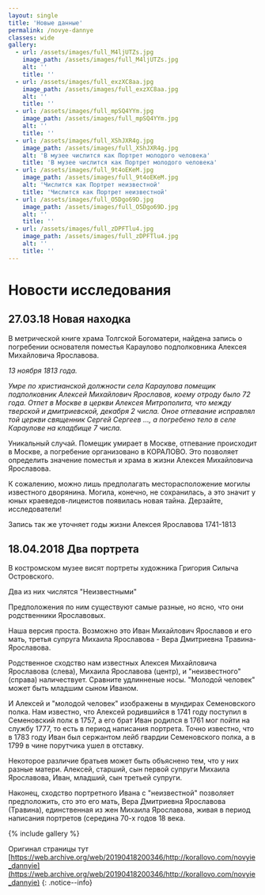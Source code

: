 ```yaml
---
layout: single
title: 'Новые данные'
permalink: /novye-dannye
classes: wide
gallery:
  - url: /assets/images/full_M4ljUTZs.jpg
    image_path: /assets/images/full_M4ljUTZs.jpg
    alt: ''
    title: ''
  - url: /assets/images/full_exzXC8aa.jpg
    image_path: /assets/images/full_exzXC8aa.jpg
    alt: ''
    title: ''
  - url: /assets/images/full_mpSQ4YYm.jpg
    image_path: /assets/images/full_mpSQ4YYm.jpg
    alt: ''
    title: ''
  - url: /assets/images/full_XShJXR4g.jpg
    image_path: /assets/images/full_XShJXR4g.jpg
    alt: 'В музее числится как Портрет молодого человека'
    title: 'В музее числится как Портрет молодого человека'
  - url: /assets/images/full_9t4oEKeM.jpg
    image_path: /assets/images/full_9t4oEKeM.jpg
    alt: 'Числится как Портрет неизвестной'
    title: 'Числится как Портрет неизвестной'
  - url: /assets/images/full_O5Dgo69D.jpg
    image_path: /assets/images/full_O5Dgo69D.jpg
    alt: ''
    title: ''
  - url: /assets/images/full_zDPFTlu4.jpg
    image_path: /assets/images/full_zDPFTlu4.jpg
    alt: ''
    title: ''
---
```


# Но­­вости исследования

## 27.03.18 Новая находка

В метрической книге храма Толгской Богоматери, найдена запись о погребении основателя поместья Караулово подполковника Алексея Михайловича Ярославова.

*13 ноября 1813 года.*

*Умре по христианской должности села Караулова помещик подполковник Алексей Михайлович Ярославов, коему отроду было 72 года. Отпет в Москве в церкви Алексея Митрополита, что между тверской и дмитриевской, декабря 2 числа. Оное отпевание исправлял той церкви священник Сергей Сергеев …, а погребено тело в селе Караулове на кладбище 7 числа.*

Уникальный случай. Помещик умирает в Москве, отпевание происходит в Москве, а погребение организовано в КОРАЛОВО. Это позволяет определить значение поместья и храма в жизни Алексея Михайловича Ярославова.

К сожалению, можно лишь предполагать месторасположение могилы известного дворянина. Могила, конечно, не сохранилась, а это значит у юных краеведов-лицеистов появилась новая тайна. Дерзайте, исследователи!

Запись так же уточняет годы жизни Алексея Ярославова 1741-1813

## 18.04.2018 Два портрета

В костромском музее висят портреты художника Григория Силыча Островского.

Два из них числятся "Неизвестными"

Предположения по ним существуют самые разные, но ясно, что они родственники Ярославовых.

Наша версия проста. Возможно это Иван Михайлович Ярославов и его мать, третья супруга Михаила Ярославова - Вера Дмитриевна Травина-Ярославова.

Родственное сходство нам известных Алексея Михайловича Ярославова (слева), Михаила Ярославова (центр), и "неизвестного" (справа) наличествует. Сравните удлинненые носы. "Молодой человек" может быть младшим сыном Иваном.

И Алексей и "молодой человек" изображены в мундирах Семеновского полка. Нам известно, что Алексей родившийся в 1741 году поступил в Семеновский полк в 1757, а его брат Иван родился в 1761 мог пойти на службу 1777, то есть в период написания портрета. Точно известно, что в 1783 году Иван был сержантом лейб гвардии Семеновского полка, а в 1799 в чине порутчика ушел в отставку.

Некоторое различие братьев может быть объяснено тем, что у них разные матери. Алексей, старший, сын первой супруги Михаила Ярославова, Иван, младший, сын третьей супруги.

Наконец, сходство портретного Ивана с "неизвестной" позволяет предположить, сто это его мать, Вера Дмитриевна Ярославова (Травина), единственная из жен Михаила Ярославова, живая в период написания портретов (середина 70-х годов 18 века.

{% include gallery %}

Оригинал страницы тут [https://web.archive.org/web/20190418200346/http://korallovo.com/novyie_dannyie](https://web.archive.org/web/20190418200346/http://korallovo.com/novyie_dannyie)
{: .notice--info}
